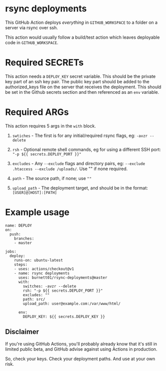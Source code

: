 # rsync deployments

This GitHub Action deploys *everything* in `GITHUB_WORKSPACE` to a folder on a server via rsync over ssh. 

This action would usually follow a build/test action which leaves deployable code in `GITHUB_WORKSPACE`.

# Required SECRETs

This action needs a `DEPLOY_KEY` secret variable. This should be the private key part of an ssh key pair. The public key part should be added to the authorized_keys file on the server that receives the deployment. This should be set in the Github secrets section and then referenced as an `env` variable.

# Required ARGs
This action requires 5 args in the `with` block.

1. `swtiches` - The first is for any initial/required rsync flags, eg: `-avzr --delete`

2. `rsh` - Optional remote shell commands, eg for using a different SSH port: `"-p ${{ secrets.DEPLOY_PORT }}"`

3. `excludes` - Any `--exclude` flags and directory pairs, eg: `--exclude .htaccess --exclude /uploads/`. Use "" if none required.

4. `path` - The source path, if none; use `""`

5. `upload_path` - The deployment target, and should be in the format: `[USER]@[HOST]:[PATH]`

# Example usage

```
name: DEPLOY
on:
  push:
    branches:
    - master

jobs:
  deploy:
    runs-on: ubuntu-latest
    steps:
    - uses: actions/checkout@v1
    - name: rsync deployments
      uses: burnett01/rsync-deployments@master
      with:
        switches: -avzr --delete
        rsh: "-p ${{ secrets.DEPLOY_PORT }}"
        excludes: ""
        path: src/
        upload_path: user@example.com:/var/www/html/

      env:
        DEPLOY_KEY: ${{ secrets.DEPLOY_KEY }}

```

## Disclaimer

If you're using GitHub Actions, you'll probably already know that it's still in limited public beta, and GitHub advise against using Actions in production. 

So, check your keys. Check your deployment paths. And use at your own risk.

